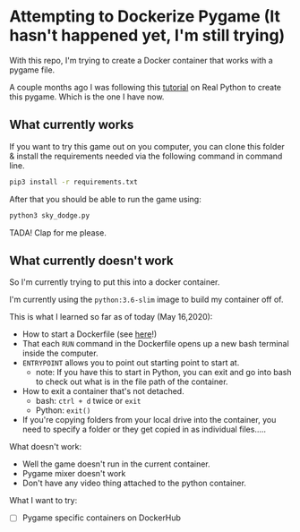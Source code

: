 # Attempting to Dockerize Pygame (It hasn't happened yet, I'm still trying)

With this repo, I'm trying to create a Docker container that works with a pygame file.

A couple months ago I was following this [tutorial](https://realpython.com/pygame-a-primer/) on Real Python to create this pygame. Which is the one I have now.

## What currently works
If you want to try this game out on you computer, you can clone this folder & install the requirements needed via the following command in command line.
```bash
pip3 install -r requirements.txt
```

After that you should be able to run the game using:
```bash
python3 sky_dodge.py
```

TADA! Clap for me please.

## What currently doesn't work

So I'm currently trying to put this into a docker container.

I'm currently using the `python:3.6-slim` image to build my container off of.

This is what I learned so far as of today (May 16,2020):
* How to start a Dockerfile (see [here](Dockerfile)!)
* That each `RUN` command in the Dockerfile opens up a new bash terminal inside the computer.
* `ENTRYPOINT` allows you to point out starting point to start at.
  * note: If you have this to start in Python, you can exit and go into bash to check out what is in the file path of the container.
* How to exit a container that's not detached.
  * bash: `ctrl + d` twice or `exit`
  * Python: `exit()`
* If you're copying folders from your local drive into the container, you need to specify a folder or they get copied in as individual files.....

What doesn't work:
* Well the game doesn't run in the current container.
* Pygame mixer doesn't work
* Don't have any video thing attached to the python container.

What I want to try:
- [ ] Pygame specific containers on DockerHub
